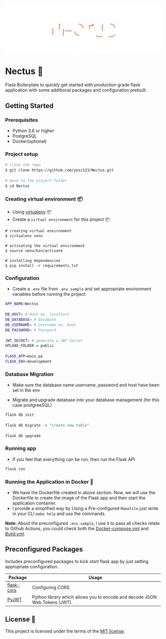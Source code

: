 ![NECTUS](.github/header.svg)

# Nectus :rocket:

Flask Boilerplate to quickly get started with production grade flask application with some additional packages and configuration prebuilt.

## Getting Started

### Prerequisites

- Python 3.6 or higher
- PostgreSQL
- Docker(optional)

### Project setup

```sh
# clone the repo
$ git clone https://github.com/yezz123/Nectus.git

# move to the project folder
$ cd Nectus
```

### Creating virtual environment 📦

- Using [virtualenv](https://virtualenv.pypa.io/en/latest/) 📦
- Create a `virtual environment` for this project 📦

```shell
# creating virtual environment
$ virtualenv venv

# activating the virtual environment
$ source venv/bin/activate

# installing dependencies
$ pip install -r requirements.txt
```

### Configuration

- Create a `.env` file from `.env.sample` and set appropriate environment variables before running the project

```sh
APP_NAME=Nectus

DB_HOST= # Host ex. localhost
DB_DATABASE= # Database
DB_USERNAME= # Username ex. Root
DB_PASSWORD= # Password

JWT_SECRET= # generate a JWT Secret
UPLOAD_FOLDER = public

FLASK_APP=main.py
FLASK_ENV=development
```

### Database Migration

- Make sure the database name username, password and host have been set in the env

- Migrate and upgrade database into your database management (for this case postgreeSQL)

```sh
flask db init

flask db migrate -m "create new table"

flask db upgrade
```

### Running app

- If you feel that everything can be run, then run the Flask API

```sh
flask run
```

### Running the Application in Docker 🐳

- We have the Dockerfile created in above section. Now, we will use the Dockerfile to create the image of the Flask app and then start the application container.
- I provide a simplified way by Using a Pre-configured `Makefile` just write in your CLI `make help` and use the commands.

__Note:__ About the preconfigured `.env.sample`, i use it to pass all checks relate to Github Actions, you could check both the [Docker-compose.yml](docker-compose.yml) and [Build.yml](.github/workflows/build.yml).

## Preconfigured Packages

Includes preconfigured packages to kick start flask app by just setting appropriate configuration.

| Package                                                  | Usage                                                                          |
| -------------------------------------------------------- | ------------------------------------------------------------------------------ |
| [flask-cors](https://flask-cors.readthedocs.io/)         | Configuring CORS                                                               |
| [PyJWT](https://pyjwt.readthedocs.io/en/stable/)         | Python library which allows you to encode and decode JSON Web Tokens (JWT).    |

## License 📝

This project is licensed under the terms of the [MIT license](LICENSE).
